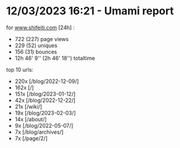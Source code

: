 # 12/03/2023 16:21 - Umami report
for www.shifeiti.com [24h] :

 - 722 (227) page views
 - 229 (52) uniques
 - 156 (31) bounces
 - 12h 46' 9'' (2h 46' 18'') totaltime


top 10 urls:
 - 220x [/blog/2022-12-09/]
 - 162x [/]
 - 151x [/blog/2023-01-12/]
 - 42x [/blog/2022-12-22/]
 - 21x [/wiki/]
 - 19x [/blog/2023-02-03/]
 - 14x [/about/]
 - 9x [/blog/2022-05-07/]
 - 7x [/blog/archives/]
 - 7x [/page/2/]


